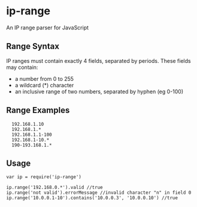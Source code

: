ip-range
============

An IP range parser for JavaScript

Range Syntax
-------
IP ranges must contain exactly 4 fields, separated by periods. These fields may contain:

 * a number from 0 to 255
 * a wildcard (\*) character
 * an inclusive range of two numbers, separated by hyphen (eg 0-100)

Range Examples
---------

      192.168.1.10
      192.168.1.*
      192.168.1.1-100
      192.168.1-10.*
      190-193.168.1.*


Usage
--------

    var ip = require('ip-range')

    ip.range('192.168.0.*').valid //true
    ip.range('not valid').errorMessage //invalid character "n" in field 0
    ip.range('10.0.0.1-10').contains('10.0.0.3', '10.0.0.10') //true
  
